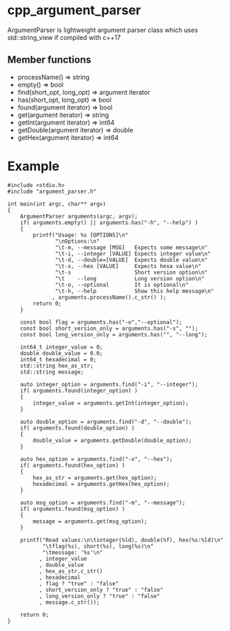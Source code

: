 # cpp_argument_parser
ArgumentParser is lightweight argument parser class which uses std::string_view if compiled with c++17

## Member functions
* processName() => string
* empty() => bool
* find(short_opt, long_opt) => argument iterator
* has(short_opt, long_opt) => bool
* found(argument iterator) => bool
* get(argument iterator) => string
* getInt(argument iterator) => int64
* getDouble(argument iterator) => double
* getHex(argument iterator) => int64


# Example

    #include <stdio.h>
    #include "argument_parser.h"

    int main(int argc, char** argv)
    {
        ArgumentParser arguments(argc, argv);
        if( arguments.empty() || arguments.has("-h", "--help") )
        {
            printf("Usage: %s [OPTIONS]\n"
                   "\nOptions:\n"
                   "\t-m, --message [MSG]   Expects some message\n"
                   "\t-i, --integer [VALUE] Expects integer value\n"
                   "\t-d, --double=[VALUE]  Expects double value\n"
                   "\t-x, --hex [VALUE]     Expects hexa value\n"
                   "\t-s                    Short version option\n"
                   "\t    --long            Long version option\n"
                   "\t-o, --optional        It is optional\n"
                   "\t-h, --help            Show this help message\n"
                  , arguments.processName().c_str() );
            return 0;
        }

        const bool flag = arguments.has("-o","--optional");
        const bool short_version_only = arguments.has("-s", "");
        const bool long_version_only = arguments.has("", "--long");

        int64_t integer_value = 0;
        double double_value = 0.0;
        int64_t hexadecimal = 0;
        std::string hex_as_str;
        std::string message;

        auto integer_option = arguments.find("-i", "--integer");
        if( arguments.found(integer_option) )
        {
            integer_value = arguments.getInt(integer_option);
        }

        auto double_option = arguments.find("-d", "--double");
        if( arguments.found(double_option) )
        {
            double_value = arguments.getDouble(double_option);
        }

        auto hex_option = arguments.find("-x", "--hex");
        if( arguments.found(hex_option) )
        {
            hex_as_str = arguments.get(hex_option);
            hexadecimal = arguments.getHex(hex_option);
        }

        auto msg_option = arguments.find("-m", "--message");
        if( arguments.found(msg_option) )
        {
            message = arguments.get(msg_option);
        }

        printf("Read values:\n\tinteger(%ld), double(%f), hex(%s:%ld)\n"
               "\tflag(%s), short(%s), long(%s)\n"
               "\tmessage: '%s'\n"
              , integer_value
              , double_value
              , hex_as_str.c_str()
              , hexadecimal
              , flag ? "true" : "false"
              , short_version_only ? "true" : "false"
              , long_version_only ? "true" : "false"
              , message.c_str());

        return 0;
    }
 
